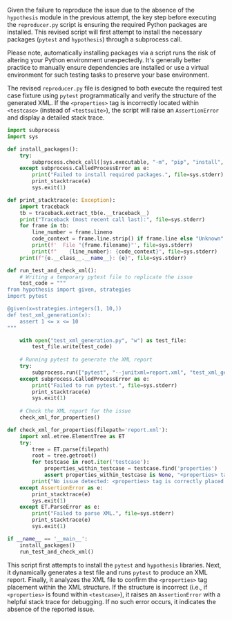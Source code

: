 Given the failure to reproduce the issue due to the absence of the `hypothesis` module in the previous attempt, the key step before executing the `reproducer.py` script is ensuring the required Python packages are installed. This revised script will first attempt to install the necessary packages (`pytest` and `hypothesis`) through a subprocess call. 

Please note, automatically installing packages via a script runs the risk of altering your Python environment unexpectedly. It's generally better practice to manually ensure dependencies are installed or use a virtual environment for such testing tasks to preserve your base environment.

The revised `reproducer.py` file is designed to both execute the required test case fixture using `pytest` programmatically and verify the structure of the generated XML. If the `<properties>` tag is incorrectly located within `<testcase>` (instead of `<testsuite>`), the script will raise an `AssertionError` and display a detailed stack trace.

```python
import subprocess
import sys

def install_packages():
    try:
        subprocess.check_call([sys.executable, "-m", "pip", "install", "pytest", "hypothesis"])
    except subprocess.CalledProcessError as e:
        print("Failed to install required packages.", file=sys.stderr)
        print_stacktrace(e)
        sys.exit(1)

def print_stacktrace(e: Exception):
    import traceback
    tb = traceback.extract_tb(e.__traceback__)
    print("Traceback (most recent call last):", file=sys.stderr)
    for frame in tb:
        line_number = frame.lineno
        code_context = frame.line.strip() if frame.line else "Unknown"
        print(f'  File "{frame.filename}"', file=sys.stderr)
        print(f"    {line_number}: {code_context}", file=sys.stderr)
    print(f"{e.__class__.__name__}: {e}", file=sys.stderr)

def run_test_and_check_xml():
    # Writing a temporary pytest file to replicate the issue
    test_code = """
from hypothesis import given, strategies
import pytest

@given(x=strategies.integers(1, 10,))
def test_xml_generation(x):
    assert 1 <= x <= 10
"""

    with open("test_xml_generation.py", "w") as test_file:
        test_file.write(test_code)
    
    # Running pytest to generate the XML report
    try:
        subprocess.run(["pytest", "--junitxml=report.xml", "test_xml_generation.py"], check=True)
    except subprocess.CalledProcessError as e:
        print("Failed to run pytest.", file=sys.stderr)
        print_stacktrace(e)
        sys.exit(1)
    
    # Check the XML report for the issue
    check_xml_for_properties()

def check_xml_for_properties(filepath='report.xml'):
    import xml.etree.ElementTree as ET
    try:
        tree = ET.parse(filepath)
        root = tree.getroot()
        for testcase in root.iter('testcase'):
            properties_within_testcase = testcase.find('properties')
            assert properties_within_testcase is None, "<properties> tag found within <testcase> tag"
        print("No issue detected: <properties> tag is correctly placed.")
    except AssertionError as e:
        print_stacktrace(e)
        sys.exit(1)
    except ET.ParseError as e:
        print("Failed to parse XML.", file=sys.stderr)
        print_stacktrace(e)
        sys.exit(1)

if __name__ == '__main__':
    install_packages()
    run_test_and_check_xml()
```

This script first attempts to install the `pytest` and `hypothesis` libraries. Next, it dynamically generates a test file and runs `pytest` to produce an XML report. Finally, it analyzes the XML file to confirm the `<properties>` tag placement within the XML structure. If the structure is incorrect (i.e., if `<properties>` is found within `<testcase>`), it raises an `AssertionError` with a helpful stack trace for debugging. If no such error occurs, it indicates the absence of the reported issue.